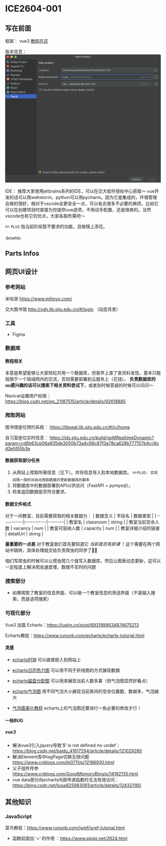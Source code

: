 # ICE2604-001

## 写在前面

框架： vue3   [教程在这](https://www.runoob.com/vue2/vue-tutorial.html)

版本信息：![输入图片说明](vue%E7%89%88%E6%9C%AC%E4%BF%A1%E6%81%AF.png)

IDE： 推荐大家使用jetbrains系列的IDE，可以在交大软件授权中心获取～ 
vue开发的话可以用webstorm，python可以用pycharm。因为它是集成的，环境管理会做的很好，相对于vscode会更安全一点，可以省去很多不必要的麻烦，比如它可以在创建项目时直接为你提供vue选项，不用动手配置，还是很爽的。当然vscode也有它的优点，大家各取所需吧～

 :pencil2: `PLUS` 指当前阶段暂不要求的功能，且做锦上添花。

 :bowtie: 

## Parts Infos

## 网页UI设计

### 参考网站

米哈游 https://www.mihoyo.com/

交大图书馆 http://xgh.lib.sjtu.edu.cn/#/login （动态背景）

### 工具

- Figma

### 数据库

#### 教程相关
本意是希望能够让大家轻松共用一个数据库，但我早上查了查资料发现，基本只能局限于一个局域网内的交流，否则需要部署到云服务上（花钱）。 
**负责数据库的uu感兴趣的话可以搜索下相关资料尝试下**，或者到时候答疑的时候可以问问～

Navicat设置用户权限：https://blog.csdn.net/qq_21187515/article/details/92618885

### 爬取网站

图书馆座位预约系统： https://libseat.lib.sjtu.edu.cn/#/ic/home

自习室座位实时信息： https://ids.sjtu.edu.cn/build/goMRealtimeDynamic?param=cd6b63cb06a935de3050b73a4c68c87f0a78ca628b777157b4cc6cd3efd55b3e

#### 数据获取部分任务

1. 从网站上爬取所需信息（见下）。并将信息导入到本地数据库。   :pencil2:`PLUS: 实现间隔一段时间自动爬取数据并更新数据库的脚本`
2. 将数据库中的数据部署到API以供访问（FastAPI + pymysql）。
3. 检查返回数据是否符合要求。

#### 数据文件格式

对于一间教室，目前需要获取的相关数据为：
| 数据含义      | 字段名       | 数据类型   |
|-----------|-----------|--------|
| 教室名       | classroom | string |
| 教室当前空余人数  | vacancy   | num    |
| 教室可容纳人数   | capacity  | num    |
| 教室详细介绍的链接 | detailUrl | string |

 **最重要的一点是** 对于教室我们首先要知道它 _当前是否有排课_ ！这个需要在两个网站中跳转，具体处理就交给负责爬虫的同学了🧑‍🎓 


咱们写爬虫的时候可以让爬虫爬几个就写入数据库，然后让图表动态更新，这可以一定程度上解决爬虫速度慢，数据不实时的问题


### 搜索部分

- 如果爬取了教室的信息界面，可以做一个教室信息的筛选界面（不是输入搜索，而是选项搜索）




### 可视化部分

Vue3 加载 Echarts：https://juejin.cn/post/6931988634874675213

Echarts教程：https://www.runoob.com/echarts/echarts-tutorial.html

#### 灵感

- [echarts时钟](https://echarts.apache.org/examples/zh/editor.html?c=gauge-clock) 可以直接嵌入到网站上

- [echarts日历热力图](https://echarts.apache.org/examples/zh/editor.html?c=calendar-heatmap) 可以用不同于折线图的方式展现数据

- [echarts磁盘分配图](https://echarts.apache.org/examples/zh/editor.html?c=treemap-disk) 可以用来展现当前人数多寡（但气泡图显然好看点）

- [echarts气泡图](https://echarts.apache.org/examples/zh/editor.html?c=circle-packing-with-d3) 用不同气泡大小展现当前房间的空余位置数，数越多，气泡越大

- [气泡图美化教程](http://blog.csdn.net/m0_67401851/article/details/123251878) echarts上的气泡图还要进行一些必要的修改才行！


#### 一些BUG

##### vue3

- 解决vue3引入jquery导致‘$‘ is not defined no-undef：https://blog.csdn.net/baidu_41617294/article/details/121029280
- 解决Element库中tagPage切换无效问题 https://www.cnblogs.com/hj0711/p/12166930.html
- 父子组件传参 https://www.cnblogs.com/GoodMemoryBlog/p/14192135.html
- vue data部分向echarts内部传递函数时无法有效访问：https://blog.csdn.net/liusa825983081/article/details/124321160


## 其他知识
### JavaScript
菜鸟教程：https://www.runoob.com/jsref/jsref-tutorial.html
- 函数前面加 ‘+’ 的作用 ：https://www.pipipi.net/2624.html

